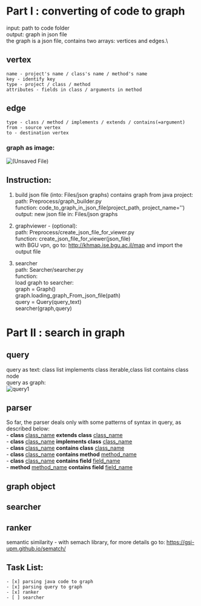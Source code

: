 # Part I : converting of code to graph
input: path to code folder\
output: graph in json file\
the graph is a json file, contains two arrays: vertices and edges.\
## vertex
	name - project's name / class's name / method's name
	key - identify key
	type - project / class / method
	attributes - fields in class / arguments in method
## edge
	type - class / method / implements / extends / contains(=argument)
	from - source vertex
	to - destination vertex
### graph as image:
![(Unsaved File)](https://user-images.githubusercontent.com/62445178/147954326-a32f7106-72d2-466e-a859-b1c6d663f3b7.png)

## Instruction:
1. build json file (into: Files/json graphs) contains graph from java project:\
path: Preprocess/graph_builder.py\
function: code_to_graph_in_json_file(project_path, project_name='')\
output: new json file in: Files/json graphs

2. graphviewer - (optional):\
path: Preprocess/create_json_file_for_viewer.py\
function: create_json_file_for_viewer(json_file)\
with BGU vpn, go to: http://khmap.ise.bgu.ac.il/map and import the output file

3. searcher\
path: Searcher/searcher.py\
function:\
load graph to searcher:\
graph = Graph()\
graph.loading_graph_From_json_file(path)\
query = Query(query_text)\
searcher(graph,query)




# Part II : search in graph

## query
query as text: class list implements class iterable,class list contains class node\
query as graph:\
![query1](https://user-images.githubusercontent.com/62445178/148056668-61379d48-9b40-4419-ae4a-f3c919d67483.png)


## parser
So far, the parser deals only with some patterns of syntax in query, as described below:\
	- **class** <ins>class_name</ins> **extends class** <ins>class_name</ins>\
	- **class** <ins>class_name</ins> **implements class** <ins>class_name</ins>\
	- **class** <ins>class_name</ins> **contains class** <ins>class_name</ins>\
	- **class** <ins>class_name</ins> **contains method** <ins>method_name</ins>\
	- **class** <ins>class_name</ins> **contains field** <ins>field_name</ins>\
	- **method** <ins>method_name</ins> **contains field** <ins>field_name</ins>

## graph object

## searcher

## ranker
semantic similarity - with semach library, for more details go to: https://gsi-upm.github.io/sematch/
	
	
## Task List:
	- [x] parsing java code to graph
	- [x] parsing query to graph
	- [x] ranker
	- [ ] searcher

